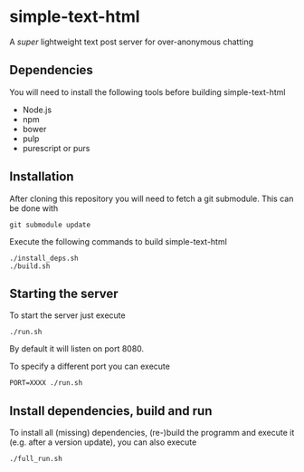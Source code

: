 # simple-text-html
A *super* lightweight text post server for over-anonymous chatting
## Dependencies
You will need to install the following tools before building simple-text-html

- Node.js
- npm
- bower
- pulp
- purescript or purs
## Installation
After cloning this repository you will need to fetch a git submodule. This can be done with
```
git submodule update
```

Execute the following commands to build simple-text-html
```
./install_deps.sh
./build.sh
```
## Starting the server
To start the server just execute
```
./run.sh
```
By default it will listen on port 8080.

To specify a different port you can execute
```
PORT=XXXX ./run.sh
```

## Install dependencies, build and run
To install all (missing) dependencies, (re-)build the programm and execute it (e.g. after a version update), you can also execute
```
./full_run.sh
```
